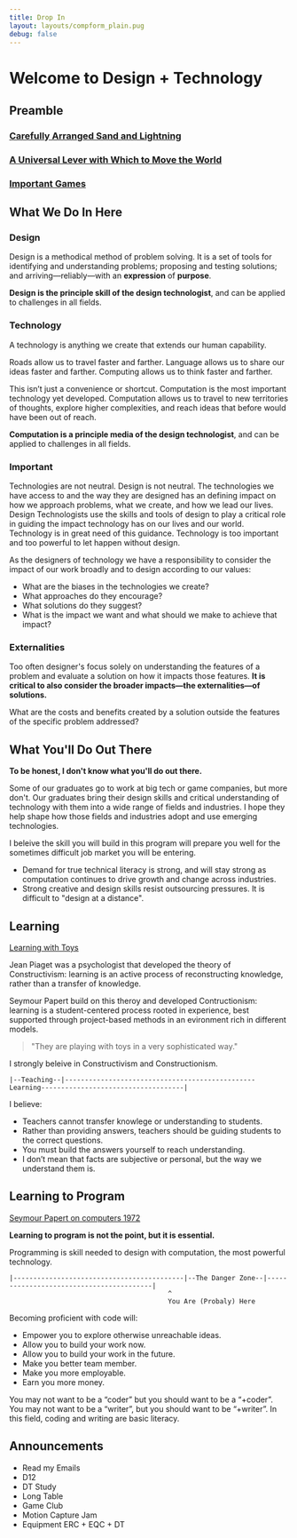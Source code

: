 ```yaml
---
title: Drop In
layout: layouts/compform_plain.pug
debug: false
---
```


# Welcome to Design + Technology

## Preamble

### [Carefully Arranged Sand and Lightning](https://docs.google.com/presentation/d/1JhBhWI8IHTgY59WDwSWg-M0PJtsKe5YRz21G61lI1E4/present?slide=id.g25052fa3b5_2_293)

### [A Universal Lever with Which to Move the World](https://docs.google.com/presentation/d/1JhBhWI8IHTgY59WDwSWg-M0PJtsKe5YRz21G61lI1E4/present?slide=id.g25052fa3b5_5_8)

### [Important Games](important_games.html)


## What We Do In Here

### Design

Design is a methodical method of problem solving. It is a set of tools for identifying and understanding problems; proposing and testing solutions; and arriving—reliably—with an **expression** of **purpose**.

**Design is the principle skill of the design technologist**, and can be applied to challenges in all fields.

### Technology
A technology is anything we create that extends our human capability.

Roads allow us to travel faster and farther. Language allows us to share our ideas faster and farther. Computing allows us to think faster and farther.

This isn’t just a convenience or shortcut. Computation is the most important technology yet developed. Computation allows us to travel to new territories of thoughts, explore higher complexities, and reach ideas that before would have been out of reach.

**Computation is a principle media of the design technologist**, and can be applied to challenges in all fields.

### Important
Technologies are not neutral. Design is not neutral. The technologies we have access to and the way they are designed has an defining impact on how we approach problems, what we create, and how we lead our lives. Design Technologists use the skills and tools of design to play a critical role in guiding the impact technology has on our lives and our world. Technology is in great need of this guidance. Technology is too important and too powerful to let happen without design.

As the designers of technology we have a responsibility to consider the impact of our work broadly and to design according to our values:

* What are the biases in the technologies we create?
* What approaches do they encourage?
* What solutions do they suggest?
* What is the impact we want and what should we make to achieve that impact?

### Externalities
Too often designer's focus solely on understanding the features of a problem and evaluate a solution on how it impacts those features. **It is critical to also consider the broader impacts—the externalities—of solutions.**

What are the costs and benefits created by a solution outside the features of the specific problem addressed?


## What You'll Do Out There

**To be honest, I don't know what you'll do out there.**

Some of our graduates go to work at big tech or game companies, but more don't. Our graduates bring their design skills and critical understanding of technology with them into a wide range of fields and industries. I hope they help shape how those fields and industries adopt and use emerging technologies.

I beleive the skill you will build in this program will prepare you well for the sometimes difficult job market you will be entering.

- Demand for true technical literacy is strong, and will stay strong as computation continues to drive growth and change across industries.
- Strong creative and design skills resist outsourcing pressures. It is difficult to "design at a distance".




## Learning

[Learning with Toys](https://www.youtube.com/watch?v=IhEovwWiniY)

Jean Piaget was a psychologist that developed the theory of Constructivism: learning is an active process of reconstructing knowledge, rather than a transfer of knowledge.

Seymour Papert build on this theroy and developed Contructionism: learning is a student-centered process rooted in experience, best supported through project-based methods in an evironment rich in different models.



> "They are playing with toys in a very sophisticated way."

I strongly beleive in Constructivism and Constructionism. 


    |--Teaching--|------------------------------------------------Learning------------------------------------|


I believe:

- Teachers cannot transfer knowlege or understanding to students.
- Rather than providing answers, teachers should be guiding students to the correct questions.
- You must build the answers yourself to reach understanding. 
- I don’t mean that facts are subjective or personal, but the way we understand them is.

## Learning to Program

[Seymour Papert on computers 1972](https://www.youtube.com/watch?v=5dZMgdqy7zY)


**Learning to program is not the point, but it is essential.**


Programming is skill needed to design with computation, the most powerful technology.

    |-------------------------------------------|--The Danger Zone--|-----------------------------------------|
                                            ^
                                            You Are (Probaly) Here

Becoming proficient with code will:

- Empower you to explore otherwise unreachable ideas.
- Allow you to build your work now.
- Allow you to build your work in the future.
- Make you better team member.
- Make you more employable.
- Earn you more money.

You may not want to be a “coder” but you should want to be a “+coder”.
You may not want to be a “writer”, but you should want to be “+writer”.
In this field, coding and writing are basic literacy.


## Announcements

- Read my Emails
- D12
- DT Study
- Long Table
- Game Club
- Motion Capture Jam
- Equipment ERC + EQC + DT

